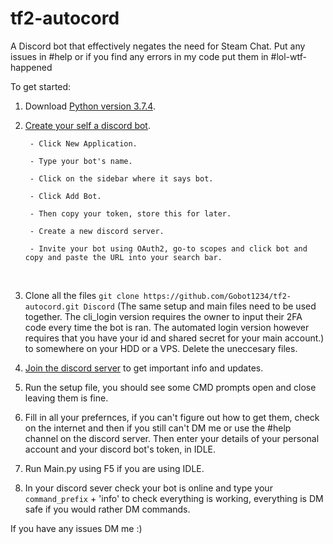 # tf2-autocord
A Discord bot that effectively negates the need for Steam Chat. Put any issues in #help or if you find any errors in my code put them in #lol-wtf-happened

To get started:

1. Download [Python version 3.7.4](https://www.python.org/downloads/release/python-374/).

2. [Create your self a discord bot](https://discordapp.com/developers/applications/).

        - Click New Application.

        - Type your bot's name.

        - Click on the sidebar where it says bot.

        - Click Add Bot.

        - Then copy your token, store this for later.

        - Create a new discord server.

        - Invite your bot using OAuth2, go-to scopes and click bot and copy and paste the URL into your search bar.
    
    
3. Clone all the files `git clone https://github.com/Gobot1234/tf2-autocord.git Discord`
(The same setup and main files need to be used together.
The cli_login version requires the owner to input their 2FA code every time the bot is ran.
The automated login version however requires that you have your id and shared secret for your main account.)
to somewhere on your HDD or a VPS. Delete the uneccesary files.

4. [Join the discord server](https://discord.gg/S3eVmxD) to get important info and updates.

5. Run the setup file, you should see some CMD prompts open and close leaving them is fine.

6. Fill in all your prefernces, if you can't figure out how to get them, check on the internet and then if you still can't DM me or use the #help channel on the discord server. Then enter your details of your personal account and your discord bot's token, in IDLE.

7. Run Main.py using F5 if you are using IDLE.

8. In your discord sever check your bot is online and type your `command_prefix` + 'info' to check everything is working, everything is DM safe if you would rather DM commands.

If you have any issues DM me :)
